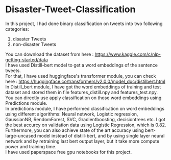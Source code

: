 # Disaster-Tweet-Classification
In this project, I had done binary classification on tweets into two following categories:
1) disaster Tweets
2) non-disaster Tweets

You can download the dataset from here : https://www.kaggle.com/c/nlp-getting-started/data  
I have used Distill-bert model to get a word embeddings of the sentence tweets.  
For that, I have used huggingface's transformer module, you can check here : https://huggingface.co/transformers/v2.0.0/model_doc/distilbert.html  
In Distill_bert module, I have got the word embeddings of training and test dataset and stored them in file features_distill.npy and features_test.npy.   
You can directly use apply classification on those word embeddings using Predictions module.  
In predictions module, I have performed classification on word embeddings using different algorithms: Neural network, Logistic regression, GaussianNB, RendomForest, SVC, Gradientboosting, decisiontrees etc. I got the best accurcy on validation data using Logistic Regression, which is 0.82.  
Furthermore, you can also achieve state of the art accuracy using bert-large-uncased model instead of distill-bert, and by using single layer neural network and by retraining last bert output layer, but it take more compute power and training time.  
I have used paperspace free gpu notebooks for this project.  
